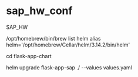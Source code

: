 # sap_hw_conf
SAP_HW

/opt/homebrew/bin/brew list helm
alias helm='/opt/homebrew/Cellar/helm/3.14.2/bin/helm'



cd flask-app-chart

helm upgrade flask-app-sap ./ --values values.yaml

